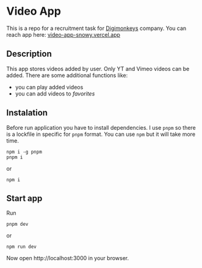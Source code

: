 # Video App

This is a repo for a recruitment task for [Digimonkeys](http://digimonkeys.com/) company.
You can reach app here: [video-app-snowy.vercel.app](https://video-app-snowy.vercel.app/)

## Description

This app stores videos added by user. Only YT and Vimeo videos can be added.
There are some additional functions like:

- you can play added videos
- you can add videos to _favorites_

## Instalation

Before run application you have to install dependencies. I use `pnpm` so there is a lockfile in specific for `pnpm` format. You can use `npm` but it will take more time.

```
npm i -g pnpm
pnpm i
```

or

```
npm i
```

## Start app

Run

```
pnpm dev
```

or

```
npm run dev
```

Now open http://localhost:3000 in your browser.
